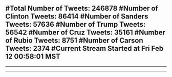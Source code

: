 #Total Number of Tweets: 246878 
#Number of Clinton Tweets: 86414
#Number of Sanders Tweets: 57636
#Number of Trump Tweets: 56542
#Number of Cruz Tweets: 35161
#Number of Rubio Tweets: 8751
#Number of Carson Tweets: 2374
#Current Stream Started at Fri Feb 12 00:58:01 MST
---
---
---

